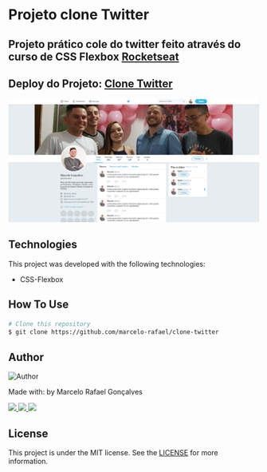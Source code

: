 # Projeto clone Twitter

## Projeto prático cole do twitter feito através do curso de CSS Flexbox [Rocketseat](https://rocketseat.com.br/)

## Deploy do Projeto: [Clone Twitter](https://clone-twitter-seven.vercel.app/)

<img src="clone-twitter.png" alt="Clone Twitter" width="600"/> 

## Technologies

This project was developed with the following technologies:

- CSS-Flexbox

## How To Use

```bash
# Clone this repository
$ git clone https://github.com/marcelo-rafael/clone-twitter
```

## Author

<img  border-radius="50px" src="https://avatars0.githubusercontent.com/u/29902777?s=460&u=61d43667f33a45eb000a2af216e4abeb2d4a6717&v=4" width="100px" alt="Author"/>

Made with: by Marcelo Rafael Gonçalves

<p>
  <a
    href="https://web.whatsapp.com/send?phone=+5511950330322" 
    alt="WhatsApp"
    target="blank"
  >
    <img src="https://img.shields.io/badge/-WhatsApp-4CA143?style=flat&logo=WhatsApp&logoColor=white" />
  </a>
  <a
    href="mailto:marcelo.rafael.goncalves@gmail.com" 
    alt="Gmail"
    target="blank"
  >
    <img src="https://img.shields.io/badge/-Gmail-red?style=flat&logo=Gmaill&logoColor=white" />
    
  </a>
  <a
    href="https://www.linkedin.com/in/marcelo-rafael-gonçalves/" 
    alt="LinkedIn"
    target="blank"
  >
    <img src="https://img.shields.io/badge/-LinkedIn-blue?style=flat&logo=Linkedin&logoColor=white" />
  </a>
</p>

## License

This project is under the MIT license. See the [LICENSE](https://github.com/marcelo-rafael/projeto-le-scone/blob/master/LICENSE) for more information.

